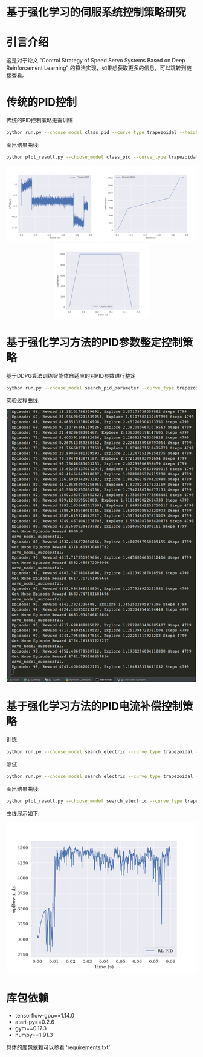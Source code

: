 
# 基于强化学习的伺服系统控制策略研究

# 引言介绍

这是对于论文 “Control Strategy of Speed Servo Systems Based on Deep Reinforcement Learning” 的算法实现，如果想获取更多的信息，可以跳转到链接查看。

# 传统的PID控制

传统的PID控制策略无需训练

```bash
python run.py --choose_model class_pid --curve_type trapezoidal --height 1000 --run_type test
```

画出结果曲线:

```bash
python plot_result.py --choose_model class_pid --curve_type trapezoidal --height 1000 --run_type test
```

<div align=center>
    <span class='gp-n'>
        <img src='https://github.com/kolbey/RL-PID-Servo-Control/blob/main/results/ChooseModel_class_pid_CurveType_trapezoidal_Height_1000_DumpSystem_False_RunType_test/ecValues.png' width="250" alt="ecValues"/>
        <img src='https://github.com/kolbey/RL-PID-Servo-Control/blob/main/results/ChooseModel_class_pid_CurveType_trapezoidal_Height_1000_DumpSystem_False_RunType_test/iaeValues.png' width="250" alt="iaeValues"/>
        <img src='https://github.com/kolbey/RL-PID-Servo-Control/blob/main/results/ChooseModel_class_pid_CurveType_trapezoidal_Height_1000_DumpSystem_False_RunType_test/radValues.png' width="250" alt="radValues"/>
    </span>
</div>


# 基于强化学习方法的PID参数整定控制策略

基于DDPG算法训练智能体自适应的对PID参数进行整定

```bash
python run.py --choose_model search_pid_parameter --curve_type trapezoidal --height 1000 --run_type train
```

实验过程曲线:

<div align=center>
    <span class='gp-n'>
        <img src='https://github.com/kolbey/RL-PID-Servo-Control/blob/main/results/ChooseModel_search_pid_parameter_CurveType_trapezoidal_Height_1000_DumpSystem_False_RunType_train/reward.PNG' width="500" alt="epRewards_fig"/>
    </span>
</div>


# 基于强化学习方法的PID电流补偿控制策略

训练

```bash
python run.py --choose_model search_electric --curve_type trapezoidal --height 1000 --run_type train
```

测试

```bash
python run.py --choose_model search_electric --curve_type trapezoidal --height 1000 --run_type test
```

画出结果曲线:

```bash
python plot_result.py --choose_model search_electric --curve_type trapezoidal --height 1000 --run_type train
```

曲线展示如下:

<div align=center>
    <span class='gp-n'>
        <img src='https://github.com/kolbey/RL-PID-Servo-Control/blob/main/results/ChooseModel_search_electric_CurveType_trapezoidal_Height_1000_DumpSystem_False_RunType_train/epRewards.png' width="500" alt="epRewards"/>
    </span>
</div>


# 库包依赖

- tensorflow-gpu==1.14.0
- atari-py==0.2.6
- gym==0.17.3
- numpy==1.91.3

具体的库包依赖可以参看 'requirements.txt' 

